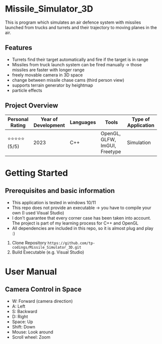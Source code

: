 # Missile_Simulator_3D
This is program which simulates an air defence system with missiles launched from trucks and turrets and their trajectory to moving planes in the air.

## Features
- Turrets find their target automatically and fire if the target is in range
- Missiles from truck launch system can be fired manually -> those missiles are faster with longer range
- freely movable camera in 3D space
- change between missile chase cams (third person view)
- supports terrain generator by heightmap
- particle effects
  
## Project Overview

| Personal Rating | Year of Development | Languages | Tools | Type of Application |
| --- | --- | --- | --- | --- |
| ⭐️⭐️⭐️⭐️⭐️ (5/5) | 2023 | C++ | OpenGL, GLFW, ImGUI, Freetype | Simulation |

# Getting Started

## Prerequisites and basic information

- This application is tested in windows 10/11
- This repo does not provide an executable -> you have to compile your own (I used Visual Studio)
- I don't guarantee that every corner case has been taken into account. The project is part of my learning process for C++ and OpenGL
- All dependencies are included in this repo, so it is almost plug and play :)

1. Clone Repository
`https://github.com/tp-codings/Missile_Simulator_3D.git`
2. Build Executable (e.g. Visual Studio)

# User Manual
## Camera Control in Space
- W: Forward (camera direction)
- A: Left
- S: Backward
- D: Right
- Space: Up
- Shift: Down
- Mouse: Look around
- Scroll wheel: Zoom
